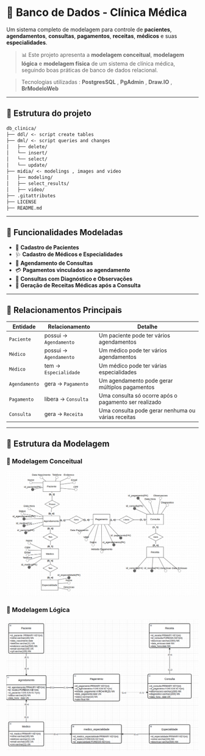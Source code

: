 # 🏥 Banco de Dados - Clínica Médica

Um sistema completo de modelagem para controle de **pacientes**, **agendamentos**, **consultas**, **pagamentos**, **receitas**, **médicos** e suas **especialidades**.

> 📊 Este projeto apresenta a **modelagem conceitual**, **modelagem lógica** e **modelagem física** de um sistema de clínica médica, seguindo boas práticas de banco de dados relacional.

> Tecnologias utilizadas : **PostgresSQL** , **PgAdmin** , **Draw.IO** , **BrModeloWeb**

---

## 📂 Estrutura do projeto 
```
db_clinica/
├── ddl/ <- script create tables
├── dml/ <- script queries and changes
│   ├── delete/
│   └── insert/
│   └── select/
│   └── update/
├── midia/ <- modelings , images and video
│   ├── modeling/
│   ├── select_results/
│   ├── video/
├── .gitattributes
├── LICENSE
├── README.md
```

---

## 📌 Funcionalidades Modeladas

- 👤 **Cadastro de Pacientes**  
- 🩺 **Cadastro de Médicos e Especialidades**  
- 📅 **Agendamento de Consultas**  
- 💳 **Pagamentos vinculados ao agendamento**  
- 📝 **Consultas com Diagnóstico e Observações**  
- 💊 **Geração de Receitas Médicas após a Consulta**

---

## 🔗 Relacionamentos Principais

| Entidade       | Relacionamento                            | Detalhe                                                                 |
|----------------|--------------------------------------------|-------------------------------------------------------------------------|
| `Paciente`     | possui → `Agendamento`                     | Um paciente pode ter vários agendamentos                              |
| `Médico`       | possui → `Agendamento`                     | Um médico pode ter vários agendamentos                                |
| `Médico`       | tem → `Especialidade`                      | Um médico pode ter várias especialidades                              |
| `Agendamento`  | gera → `Pagamento`                         | Um agendamento pode gerar múltiplos pagamentos                        |
| `Pagamento`    | libera → `Consulta`                        | Uma consulta só ocorre após o pagamento ser realizado                 |
| `Consulta`     | gera → `Receita`                           | Uma consulta pode gerar nenhuma ou várias receitas                    |

---

## 🧱 Estrutura da Modelagem

### 📘 Modelagem Conceitual
![Modelagem Conceitual](midia/modeling/conceitual.png)

### 🧾 Modelagem Lógica
![Modelagem Lógica](midia/modeling/logica.png)

